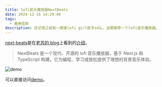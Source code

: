 ```yaml
---
title: lofi音乐播放器NextBeats
date: 2024-12-16 14:29:48
tags:
  - 善用佳软
description: 还记得之前有一期拿lofi girl练手sd么，这期推荐一个lofi音乐播放器。
---
```


[next-beats](https://github.com/btahir/next-beats)是在[老苏的 blog](https://laosu.tech/)上看到的[介绍](https://laosu.tech/2024/12/01/Lofi%E9%9F%B3%E4%B9%90%E6%92%AD%E6%94%BE%E5%99%A8NextBeats/)。

> NextBeats 是一个现代、开源的 lofi 音乐播放器，基于 Next.js 和 TypeScript 构建。它为编程、学习或放松提供了理想的背景音乐体验。

![demo](https://github.com/btahir/next-beats/raw/main/demo.gif)

可以直接访问[demo](https://nextbeats.vercel.app/)。
